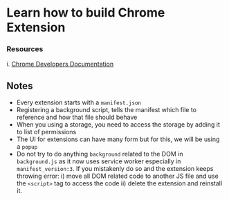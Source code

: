 # Learn how to build Chrome Extension

### Resources

i. [Chrome Developers Documentation](https://developer.chrome.com/docs/extensions/mv3/getstarted/)

## Notes

- Every extension starts with a `manifest.json`
- Registering a background script, tells the manifest which file to reference and how that file should behave
- When you using a storage, you need to access the storage by adding it to list of permissions
- The UI for extensions can have many form but for this, we will be using a `popup`
- Do not try to do anything `background` related to the DOM in `background.js` as it now uses service worker especially in `manifest_version:3`. If you mistakenly do so and the extension keeps throwing error: i) move all DOM related code to another JS file and use the `<script>` tag to access the code ii) delete the extension and reinstall it.
